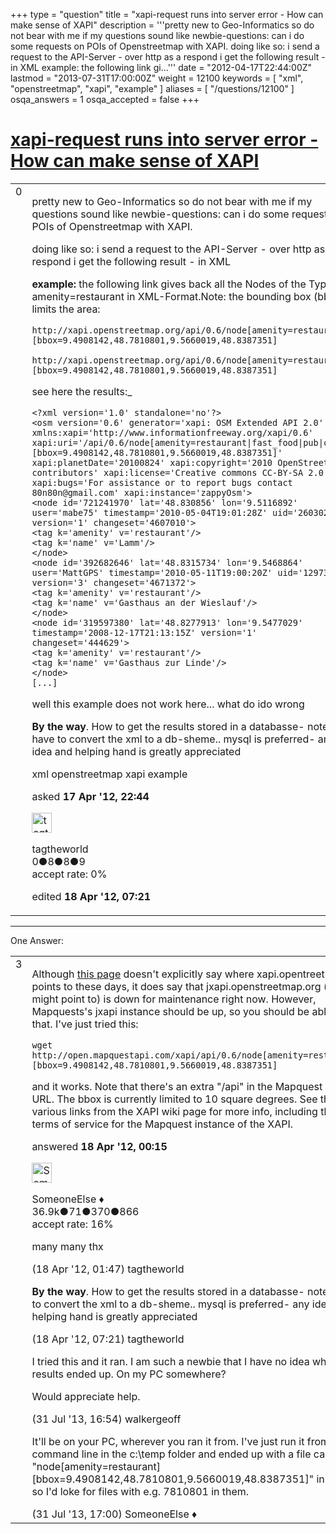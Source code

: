 +++
type = "question"
title = "xapi-request runs into server error - How can make sense of XAPI"
description = '''pretty new to Geo-Informatics so do not bear with me if my questions sound like newbie-questions: can i do some requests on POIs of Openstreetmap with XAPI. doing like so: i send a request to the API-Server - over http  as a respond i get the following result - in XML  example: the following link gi...'''
date = "2012-04-17T22:44:00Z"
lastmod = "2013-07-31T17:00:00Z"
weight = 12100
keywords = [ "xml", "openstreetmap", "xapi", "example" ]
aliases = [ "/questions/12100" ]
osqa_answers = 1
osqa_accepted = false
+++

<div class="headNormal">

# [xapi-request runs into server error - How can make sense of XAPI](/questions/12100/xapi-request-runs-into-server-error-how-can-make-sense-of-xapi)

</div>

<div id="main-body">

<div id="askform">

<table id="question-table" style="width:100%;">
<colgroup>
<col style="width: 50%" />
<col style="width: 50%" />
</colgroup>
<tbody>
<tr>
<td style="width: 30px; vertical-align: top"><div class="vote-buttons">
<span id="post-12100-upvote" class="ajax-command post-vote up" rel="nofollow" title="I like this post (click again to cancel)"> </span>
<div id="post-12100-score" class="post-score" title="current number of votes">
0
</div>
<span id="post-12100-downvote" class="ajax-command post-vote down" rel="nofollow" title="I dont like this post (click again to cancel)"> </span> <span id="favorite-mark" class="ajax-command favorite-mark" rel="nofollow" title="mark/unmark this question as favorite (click again to cancel)"> </span>
<div id="favorite-count" class="favorite-count">
&#10;</div>
</div></td>
<td><div id="item-right">
<div class="question-body">
<p>pretty new to Geo-Informatics so do not bear with me if my questions sound like newbie-questions: can i do some requests on POIs of Openstreetmap with XAPI.</p>
<p>doing like so: i send a request to the API-Server - over http as a respond i get the following result - in XML</p>
<p><strong>example:</strong> the following link gives back all the Nodes of the Type amenity=restaurant in XML-Format.Note: the bounding box (bbox) limits the area:</p>
<pre><code>http://xapi.openstreetmap.org/api/0.6/node[amenity=restaurant][bbox=9.4908142,48.7810801,9.5660019,48.8387351]
&#10;http://xapi.openstreetmap.org/api/0.6/node[amenity=restaurant][bbox=9.4908142,48.7810801,9.5660019,48.8387351]</code></pre>
<p>see here the results:_</p>
<pre><code>&lt;?xml version=&#39;1.0&#39; standalone=&#39;no&#39;?&gt;
&lt;osm version=&#39;0.6&#39; generator=&#39;xapi: OSM Extended API 2.0&#39; xmlns:xapi=&#39;http://www.informationfreeway.org/xapi/0.6&#39; xapi:uri=&#39;/api/0.6/node[amenity=restaurant|fast_food|pub|cafe][bbox=9.4908142,48.7810801,9.5660019,48.8387351]&#39; xapi:planetDate=&#39;20100824&#39; xapi:copyright=&#39;2010 OpenStreetMap contributors&#39; xapi:license=&#39;Creative commons CC-BY-SA 2.0&#39; xapi:bugs=&#39;For assistance or to report bugs contact 80n80n@gmail.com&#39; xapi:instance=&#39;zappyOsm&#39;&gt;
&lt;node id=&#39;721241970&#39; lat=&#39;48.830856&#39; lon=&#39;9.5116892&#39; user=&#39;mabe75&#39; timestamp=&#39;2010-05-04T19:01:28Z&#39; uid=&#39;260302&#39; version=&#39;1&#39; changeset=&#39;4607010&#39;&gt;
&lt;tag k=&#39;amenity&#39; v=&#39;restaurant&#39;/&gt;
&lt;tag k=&#39;name&#39; v=&#39;Lamm&#39;/&gt;
&lt;/node&gt;
&lt;node id=&#39;392682646&#39; lat=&#39;48.8315734&#39; lon=&#39;9.5468864&#39; user=&#39;MattGPS&#39; timestamp=&#39;2010-05-11T19:00:20Z&#39; uid=&#39;12973&#39; version=&#39;3&#39; changeset=&#39;4671372&#39;&gt;
&lt;tag k=&#39;amenity&#39; v=&#39;restaurant&#39;/&gt;
&lt;tag k=&#39;name&#39; v=&#39;Gasthaus an der Wieslauf&#39;/&gt;
&lt;/node&gt;
&lt;node id=&#39;319597380&#39; lat=&#39;48.8277913&#39; lon=&#39;9.5477029&#39; timestamp=&#39;2008-12-17T21:13:15Z&#39; version=&#39;1&#39; changeset=&#39;444629&#39;&gt;
&lt;tag k=&#39;amenity&#39; v=&#39;restaurant&#39;/&gt;
&lt;tag k=&#39;name&#39; v=&#39;Gasthaus zur Linde&#39;/&gt;
&lt;/node&gt;
[...]</code></pre>
<p>well this example does not work here... what do ido wrong</p>
<p><strong>By the way</strong>. How to get the results stored in a databasse- note i have to convert the xml to a db-sheme.. mysql is preferred- any idea and helping hand is greatly appreciated</p>
</div>
<div id="question-tags" class="tags-container tags">
<span class="post-tag tag-link-xml" rel="tag" title="see questions tagged &#39;xml&#39;">xml</span> <span class="post-tag tag-link-openstreetmap" rel="tag" title="see questions tagged &#39;openstreetmap&#39;">openstreetmap</span> <span class="post-tag tag-link-xapi" rel="tag" title="see questions tagged &#39;xapi&#39;">xapi</span> <span class="post-tag tag-link-example" rel="tag" title="see questions tagged &#39;example&#39;">example</span>
</div>
<div id="question-controls" class="post-controls">
&#10;</div>
<div class="post-update-info-container">
<div class="post-update-info post-update-info-user">
<p>asked <strong>17 Apr '12, 22:44</strong></p>
<img src="https://secure.gravatar.com/avatar/600fc90e36ff81dfaba666708cf91dc5?s=32&amp;d=identicon&amp;r=g" class="gravatar" width="32" height="32" alt="tagtheworld&#39;s gravatar image" />
<p><span>tagtheworld</span><br />
<span class="score" title="0 reputation points">0</span><span title="8 badges"><span class="badge1">●</span><span class="badgecount">8</span></span><span title="8 badges"><span class="silver">●</span><span class="badgecount">8</span></span><span title="9 badges"><span class="bronze">●</span><span class="badgecount">9</span></span><br />
<span class="accept_rate" title="Rate of the user&#39;s accepted answers">accept rate:</span> <span title="tagtheworld has no accepted answers">0%</span></p>
</div>
<div class="post-update-info post-update-info-edited">
<p><span> edited <strong>18 Apr '12, 07:21</strong> </span></p>
</div>
</div>
<div id="comments-container-12100" class="comments-container">
&#10;</div>
<div id="comment-tools-12100" class="comment-tools">
&#10;</div>
<div class="clear">
&#10;</div>
<div id="comment-12100-form-container" class="comment-form-container">
&#10;</div>
<div class="clear">
&#10;</div>
</div></td>
</tr>
</tbody>
</table>

------------------------------------------------------------------------

<div class="tabBar">

<span id="sort-top"></span>

<div class="headQuestions">

One Answer:

</div>

</div>

<span id="12105"></span>

<div id="answer-container-12105" class="answer">

<table style="width:100%;">
<colgroup>
<col style="width: 50%" />
<col style="width: 50%" />
</colgroup>
<tbody>
<tr>
<td style="width: 30px; vertical-align: top"><div class="vote-buttons">
<span id="post-12105-upvote" class="ajax-command post-vote up" rel="nofollow" title="I like this post (click again to cancel)"> </span>
<div id="post-12105-score" class="post-score" title="current number of votes">
3
</div>
<span id="post-12105-downvote" class="ajax-command post-vote down" rel="nofollow" title="I dont like this post (click again to cancel)"> </span>
</div></td>
<td><div class="item-right">
<div class="answer-body">
<p>Although <a href="http://wiki.openstreetmap.org/wiki/Xapi">this page</a> doesn't explicitly say where xapi.opentreetmap.org points to these days, it does say that jxapi.openstreetmap.org (which it might point to) is down for maintenance right now. However, Mapquests's jxapi instance should be up, so you should be able to do that. I've just tried this:</p>
<pre><code>wget http://open.mapquestapi.com/xapi/api/0.6/node[amenity=restaurant][bbox=9.4908142,48.7810801,9.5660019,48.8387351]</code></pre>
<p>and it works. Note that there's an extra "/api" in the Mapquest xapi URL. The bbox is currently limited to 10 square degrees. See the various links from the XAPI wiki page for more info, including the terms of service for the Mapquest instance of the XAPI.</p>
</div>
<div class="answer-controls post-controls">
&#10;</div>
<div class="post-update-info-container">
<div class="post-update-info post-update-info-user">
<p>answered <strong>18 Apr '12, 00:15</strong></p>
<img src="https://secure.gravatar.com/avatar/0bf1aa22f7f5e045b0eb8beb79fe7907?s=32&amp;d=identicon&amp;r=g" class="gravatar" width="32" height="32" alt="SomeoneElse&#39;s gravatar image" />
<p><span>SomeoneElse ♦</span><br />
<span class="score" title="36866 reputation points"><span>36.9k</span></span><span title="71 badges"><span class="badge1">●</span><span class="badgecount">71</span></span><span title="370 badges"><span class="silver">●</span><span class="badgecount">370</span></span><span title="866 badges"><span class="bronze">●</span><span class="badgecount">866</span></span><br />
<span class="accept_rate" title="Rate of the user&#39;s accepted answers">accept rate:</span> <span title="SomeoneElse has 228 accepted answers">16%</span></p>
</div>
</div>
<div id="comments-container-12105" class="comments-container">
<span id="12109"></span>
<div id="comment-12109" class="comment">
<div id="post-12109-score" class="comment-score">
&#10;</div>
<div class="comment-text">
<p>many many thx</p>
</div>
<div id="comment-12109-info" class="comment-info">
<span class="comment-age">(18 Apr '12, 01:47)</span> <span class="comment-user userinfo">tagtheworld</span>
</div>
</div>
<span id="12111"></span>
<div id="comment-12111" class="comment">
<div id="post-12111-score" class="comment-score">
&#10;</div>
<div class="comment-text">
<p><strong>By the way</strong>. How to get the results stored in a databasse- note i have to convert the xml to a db-sheme.. mysql is preferred- any idea and helping hand is greatly appreciated</p>
</div>
<div id="comment-12111-info" class="comment-info">
<span class="comment-age">(18 Apr '12, 07:21)</span> <span class="comment-user userinfo">tagtheworld</span>
</div>
</div>
<span id="24768"></span>
<div id="comment-24768" class="comment">
<div id="post-24768-score" class="comment-score">
&#10;</div>
<div class="comment-text">
<p>I tried this and it ran. I am such a newbie that I have no idea where the results ended up. On my PC somewhere?</p>
<p>Would appreciate help.</p>
</div>
<div id="comment-24768-info" class="comment-info">
<span class="comment-age">(31 Jul '13, 16:54)</span> <span class="comment-user userinfo">walkergeoff</span>
</div>
</div>
<span id="24769"></span>
<div id="comment-24769" class="comment">
<div id="post-24769-score" class="comment-score">
&#10;</div>
<div class="comment-text">
<p>It'll be on your PC, wherever you ran it from. I've just run it from the command line in the c:\temp folder and ended up with a file called "node[amenity=restaurant][bbox=9.4908142,48.7810801,9.5660019,48.8387351]" in there, so I'd loke for files with e.g. 7810801 in them.</p>
</div>
<div id="comment-24769-info" class="comment-info">
<span class="comment-age">(31 Jul '13, 17:00)</span> <span class="comment-user userinfo">SomeoneElse ♦</span>
</div>
</div>
</div>
<div id="comment-tools-12105" class="comment-tools">
&#10;</div>
<div class="clear">
&#10;</div>
<div id="comment-12105-form-container" class="comment-form-container">
&#10;</div>
<div class="clear">
&#10;</div>
</div></td>
</tr>
</tbody>
</table>

</div>

<div class="paginator-container-left">

</div>

</div>

</div>

